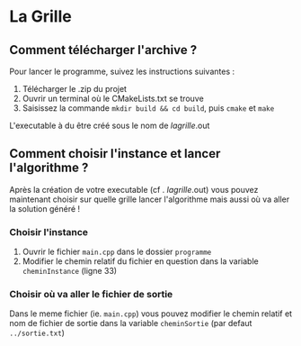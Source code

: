 La Grille
=============

Comment télécharger l'archive ?
-----------------------------------
Pour lancer le programme, suivez les instructions suivantes :
1. Télécharger le .zip du projet
2. Ouvrir un terminal où le CMakeLists.txt se trouve
3. Saisissez la commande ```mkdir build && cd build```, puis ```cmake``` et ```make```

L'executable à du être créé sous le nom de *lagrille*.out

Comment choisir l'instance et lancer l'algorithme ?
-----------------------------------
Après la création de votre executable (cf . *lagrille*.out) vous pouvez maintenant choisir sur quelle grille lancer l'algorithme mais aussi où va aller la solution généré !
### Choisir l'instance
1. Ouvrir le fichier ```main.cpp``` dans le dossier ```programme```
2. Modifier le chemin relatif du fichier en question dans la variable ```cheminInstance``` (ligne 33)

### Choisir où va aller le fichier de sortie
Dans le meme fichier (ie. ```main.cpp```) vous pouvez modifier le chemin relatif et nom de fichier de sortie dans la variable ```cheminSortie``` (par defaut ```../sortie.txt```)